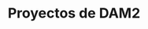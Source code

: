 ---
meta: 
  - property: "og:image"
    content: /assets/img/proyectos.jpeg
  - name: "twitter:image:src"
    content: https://informaticacifpvg.netlify.app/assets/img/proyectos.jpeg
home: true
icon: folder
title: Proyectos de DAM2
# heroImage: /logo.svg
heroText: Proyectos - DAM2
tagline: Departamento de Informática. CIFP Virgen de Gracia.
# action:
  #- text: How to Use 💡
  #  link: /guide/
  #  type: primary

  #- text: Blog homepage 🏠
  #  link: /

features:
  - title: Instadroid 📸
    details: 2021 - Compartir fotos y momentos
    link: /proyectos/dam2_instadroid_2021/

  - title: Tenisdroid 🎾
    details: 2021 - Gestión de pistas de tenis
    link: /proyectos/dam2_tenisdroid_2021/

  - title: Winedroid 🍷
    details: 2021 - Gestión de listas con los mejores vinos
    link: /proyectos/dam2_winedroid_2021/

  - title: Turistadroid 📸 
    details: 2021 - Compartir lugares y momentos
    link: /proyectos/dam2_turistadroid_2021/

  - title: Naturaleza Viva 🐯
    details: 2021 - Gestión y seguimiento de animales
    link: /proyectos/dam2_naturalezaviva_2021/

  - title: PlatformGame 🎮 
    details: 2021 - Juego de plataformas con Unity
    link: /proyectos/dam2_platformgame_2021/

  - title: Dungeon's Shadows 🎮
    details: 2021 - Juego desarrollado con Unity
    link: /proyectos/dam2_dungeons_2021/

  - title: Las aventuras del zorrito Kreeper 🎮 
    details: 2021 - Juego desarrollado con Unity
    link: /proyectos/dam2_kreeper_2021/

  - title: RutApp 🔦 
    details: 2019 - Aplicación Android 
    link: https://www.youtube.com/watch?v=ET5S8DVhpi8

  - title: Save the world 🎮 
    details: 2019 - Juego desarrollado con Unity
    link: https://www.youtube.com/watch?v=WxcUg73M_qc
    
  - title: Zombietombs 🎮 
    details: 2019 - Juego desarrollado con Unity
    link: https://www.youtube.com/watch?v=QGCM9bKUOzY

  - title: APP IFP Virgen de Gracia 📔 
    details: 2019 - Aplicación Android
    link: https://www.youtube.com/watch?v=oD5MV48Rxns
  
  

comment: false
---